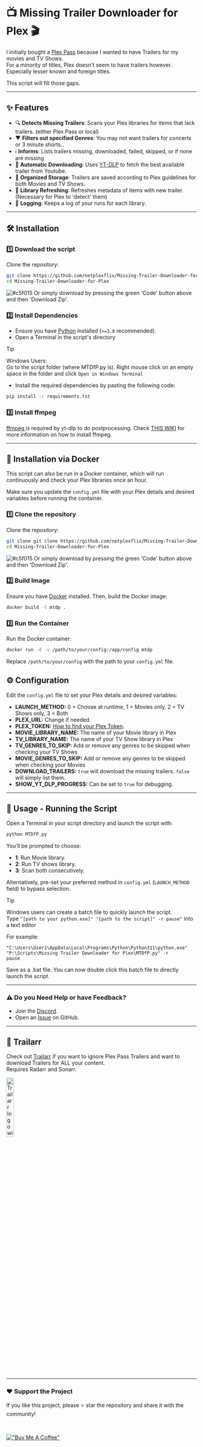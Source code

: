 # 📺 Missing Trailer Downloader for Plex 🎬

I initially bought a [Plex Pass](https://www.plex.tv/plex-pass/) because I wanted to have Trailers for my movies and TV Shows.<br/>
For a minority of titles, Plex doesn't seem to have trailers however. Especially lesser known and foreign titles.

This script will fill those gaps.

---

## ✨ Features
- 🔍 **Detects Missing Trailers**: Scans your Plex libraries for items that lack trailers. (either Plex Pass or local)
-  ▼ **Filters out specified Genres**: You may not want trailers for concerts or 3 minute shorts..
- ℹ️ **Informs**: Lists trailers missing, downloaded, failed, skipped, or if none are missing
- 🎥 **Automatic Downloading**: Uses [YT-DLP](https://github.com/yt-dlp/yt-dlp) to fetch the best available trailer from Youtube.
- 📂 **Organized Storage**: Trailers are saved according to Plex guidelines for both Movies and TV Shows. 
- 🔄 **Library Refreshing**: Refreshes metadata of items with new trailer. (Necessary for Plex to 'detect' them)
- 📝 **Logging**: Keeps a log of your runs for each library.

---

## 🛠️ Installation

### 1️⃣ Download the script
Clone the repository:
```sh
git clone https://github.com/netplexflix/Missing-Trailer-Downloader-for-Plex.git
cd Missing-Trailer-Downloader-for-Plex
```

![#c5f015](https://placehold.co/15x15/c5f015/c5f015.png) Or simply download by pressing the green 'Code' button above and then 'Download Zip'.

### 2️⃣ Install Dependencies
- Ensure you have [Python](https://www.python.org/downloads/) installed (`>=3.8` recommended). <br/>
- Open a Terminal in the script's directory
>[!TIP]
>Windows Users: <br/>
>Go to the script folder (where MTDfP.py is). Right mouse click on an empty space in the folder and click `Open in Windows Terminal`
- Install the required dependencies by pasting the following code:
```sh
pip install -r requirements.txt
```

### 3️⃣ Install ffmpeg
[ffmpeg ](https://www.ffmpeg.org/) is required by yt-dlp to do postprocessing.
Check [THIS WIKI](https://www.reddit.com/r/youtubedl/wiki/ffmpeg/#wiki_where_do_i_get_ffmpeg.3F) for more information on how to install ffmpeg.

---

## 🐋 Installation via Docker
This script can also be run in a Docker container, which will run continuously and check your Plex libraries once an hour.

Make sure you update the `config.yml` file with your Plex details and desired variables before running the container.

### 1️⃣ Clone the repository
Clone the repository:
```sh
git clone git clone https://github.com/netplexflix/Missing-Trailer-Downloader-for-Plex.git
cd Missing-Trailer-Downloader-for-Plex
```
![#c5f015](https://placehold.co/15x15/c5f015/c5f015.png) Or simply download by pressing the green 'Code' button above and then 'Download Zip'.

### 2️⃣ Build Image
Ensure you have [Docker](https://docs.docker.com/get-docker/) installed. Then, build the Docker image:
```sh
docker build -t mtdp .
```

### 3️⃣ Run the Container
Run the Docker container:
```sh
docker run -d -v /path/to/your/config:/app/config mtdp
```
Replace `/path/to/your/config` with the path to your `config.yml` file.

## ⚙️ Configuration
Edit the `config.yml` file to set your Plex details and desired variables:

- **LAUNCH_METHOD:** 0 = Choose at runtime, 1 = Movies only, 2 = TV Shows only, 3 = Both
- **PLEX_URL:** Change if needed.
- **PLEX_TOKEN:** [How to find your Plex Token](https://support.plex.tv/articles/204059436-finding-an-authentication-token-x-plex-token/).
- **MOVIE_LIBRARY_NAME:** The name of your Movie library in Plex
- **TV_LIBRARY_NAME:** The name of your TV Show library in Plex
- **TV_GENRES_TO_SKIP:** Add or remove any genres to be skipped when checking your TV Shows
- **MOVIE_GENRES_TO_SKIP:** Add or remove any genres to be skipped when checking your Movies
- **DOWNLOAD_TRAILERS:** `true` will download the missing trailers. `false` will simply list them.
- **SHOW_YT_DLP_PROGRESS:** Can be set to `true` for debugging.

---
## 🚀 Usage - Running the Script

Open a Terminal in your script directory and launch the script with:
```sh
python MTDfP.py
```
You’ll be prompted to choose:
- **1**: Run Movie library.
- **2**: Run TV shows library.
- **3**: Scan both consecutively.

Alternatively, pre-set your preferred method in `config.yml` (`LAUNCH_METHOD` field) to bypass selection.

> [!TIP]
> Windows users can create a batch file to quickly launch the script.<br/>
> Type `"[path to your python.exe]" "[path to the script]" -r pause"` into a text editor
>
> For example:
> ```
>"C:\Users\User1\AppData\Local\Programs\Python\Python311\python.exe" "P:\Scripts\Missing Trailer Downloader for Plex\MTDfP.py" -r
>pause
> ```
> Save as a .bat file. You can now double click this batch file to directly launch the script.
---


### ⚠️ **Do you Need Help or have Feedback?**
- Join the [Discord](https://discord.gg/sWQ5m2qM).
- Open an [Issue](https://github.com/yourusername/Missing-Trailer-Downloader-for-Plex/issues) on GitHub.


---
## 🤝 Trailarr
Check out [Trailarr](https://github.com/nandyalu/trailarr) if you want to ignore Plex Pass Trailers and want to download Trailers for ALL your content.</br>
Requires Radarr and Sonarr.

<a href="https://github.com/nandyalu/trailarr">
  <picture>
    <source
      media="(prefers-color-scheme: dark)"
      srcset="https://raw.githubusercontent.com/nandyalu/trailarr/main/assets/images/trailarr-full-512-lg.png"
    >
    <source
      media="(prefers-color-scheme: light)"
      srcset="https://raw.githubusercontent.com/nandyalu/trailarr/main/assets/images/trailarr-full-light-512-lg.png"
    >
    <img
      alt="Trailarr logo with name"
      src="https://raw.githubusercontent.com/nandyalu/trailarr/main/assets/images/trailarr-full-primary-512-lg.png"
      width="20%"
    >
  </picture>
</a>

  
---  
### ❤️ Support the Project
If you like this project, please ⭐ star the repository and share it with the community!

<br/>

[!["Buy Me A Coffee"](https://github.com/user-attachments/assets/5c30b977-2d31-4266-830e-b8c993996ce7)](https://www.buymeacoffee.com/neekokeen)
